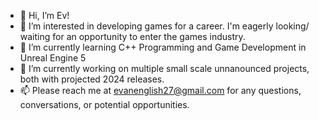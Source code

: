 - 👋 Hi, I’m Ev!
- 👀 I’m interested in developing games for a career. I'm eagerly looking/ waiting for an opportunity to enter the games industry.
- 🌱 I’m currently learning C++ Programming and Game Development in Unreal Engine 5
- 💞️ I’m currently working on multiple small scale unnanounced projects, both with projected 2024 releases.
- 📫 Please reach me at evanenglish27@gmail.com for any questions, conversations, or potential opportunities.

<!---
evthered/evthered is a ✨ special ✨ repository because its `README.md` (this file) appears on your GitHub profile.
You can click the Preview link to take a look at your changes.
--->
